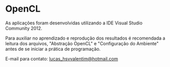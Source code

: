 # OpenCL

As aplicações foram desenvolvidas utilizando a IDE Visual Studio Community 2012.

Para auxiliar no aprendizado e reprodução dos resultados é recomendada a leitura dos arquivos, "Abstração OpenCL" e "Configuração do Ambiente" antes de se iniciar a prática de programação.

E-mail para contato: lucas_hsvvalentim@hotmail.com
